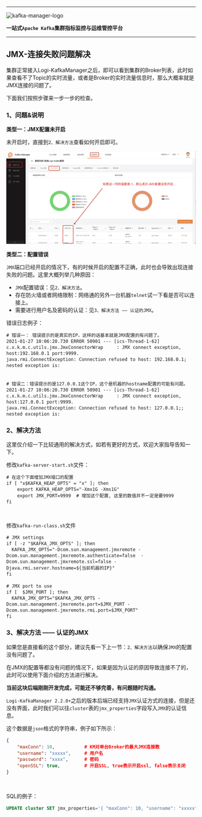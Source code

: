 
---

![kafka-manager-logo](../assets/images/common/logo_name.png)

**一站式`Apache Kafka`集群指标监控与运维管控平台**

--- 

## JMX-连接失败问题解决

集群正常接入Logi-KafkaManager之后，即可以看到集群的Broker列表，此时如果查看不了Topic的实时流量，或者是Broker的实时流量信息时，那么大概率就是JMX连接的问题了。

下面我们按照步骤来一步一步的检查。

### 1、问题&说明

**类型一：JMX配置未开启**

未开启时，直接到`2、解决方法`查看如何开启即可。

![check_jmx_opened](./assets/connect_jmx_failed/check_jmx_opened.jpg)


**类型二：配置错误**

`JMX`端口已经开启的情况下，有的时候开启的配置不正确，此时也会导致出现连接失败的问题。这里大概列举几种原因：

- `JMX`配置错误：见`2、解决方法`。
- 存在防火墙或者网络限制：网络通的另外一台机器`telnet`试一下看是否可以连接上。
- 需要进行用户名及密码的认证：见`3、解决方法 —— 认证的JMX`。


错误日志例子：
```
# 错误一： 错误提示的是真实的IP，这样的话基本就是JMX配置的有问题了。
2021-01-27 10:06:20.730 ERROR 50901 --- [ics-Thread-1-62] c.x.k.m.c.utils.jmx.JmxConnectorWrap     : JMX connect exception, host:192.168.0.1 port:9999.
java.rmi.ConnectException: Connection refused to host: 192.168.0.1; nested exception is: 


# 错误二：错误提示的是127.0.0.1这个IP，这个是机器的hostname配置的可能有问题。
2021-01-27 10:06:20.730 ERROR 50901 --- [ics-Thread-1-62] c.x.k.m.c.utils.jmx.JmxConnectorWrap     : JMX connect exception, host:127.0.0.1 port:9999.
java.rmi.ConnectException: Connection refused to host: 127.0.0.1;; nested exception is: 
```

### 2、解决方法

这里仅介绍一下比较通用的解决方式，如若有更好的方式，欢迎大家指导告知一下。

修改`kafka-server-start.sh`文件：
```
# 在这个下面增加JMX端口的配置
if [ "x$KAFKA_HEAP_OPTS" = "x" ]; then
    export KAFKA_HEAP_OPTS="-Xmx1G -Xms1G"
    export JMX_PORT=9999  # 增加这个配置, 这里的数值并不一定是要9999
fi
```

&nbsp;

修改`kafka-run-class.sh`文件
```
# JMX settings
if [ -z "$KAFKA_JMX_OPTS" ]; then
  KAFKA_JMX_OPTS="-Dcom.sun.management.jmxremote -Dcom.sun.management.jmxremote.authenticate=false  -Dcom.sun.management.jmxremote.ssl=false -Djava.rmi.server.hostname=${当前机器的IP}"
fi

# JMX port to use
if [  $JMX_PORT ]; then
  KAFKA_JMX_OPTS="$KAFKA_JMX_OPTS -Dcom.sun.management.jmxremote.port=$JMX_PORT -Dcom.sun.management.jmxremote.rmi.port=$JMX_PORT"
fi
```


### 3、解决方法 —— 认证的JMX

如果您是直接看的这个部分，建议先看一下上一节：`2、解决方法`以确保`JMX`的配置没有问题了。

在JMX的配置等都没有问题的情况下，如果是因为认证的原因导致连接不了的，此时可以使用下面介绍的方法进行解决。

**当前这块后端刚刚开发完成，可能还不够完善，有问题随时沟通。**

`Logi-KafkaManager 2.2.0+`之后的版本后端已经支持`JMX`认证方式的连接，但是还没有界面，此时我们可以往`cluster`表的`jmx_properties`字段写入`JMX`的认证信息。

这个数据是`json`格式的字符串，例子如下所示：

```json
{
    "maxConn": 10,           # KM对单台Broker的最大JMX连接数
    "username": "xxxxx",     # 用户名
    "password": "xxxx",      # 密码
    "openSSL": true,         # 开启SSL, true表示开启ssl, false表示关闭
}
```

&nbsp;

SQL的例子：
```sql
UPDATE cluster SET jmx_properties='{ "maxConn": 10,	"username": "xxxxx", "password": "xxxx", "openSSL": false }' where id={xxx};
```